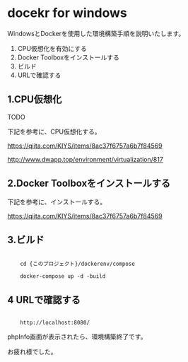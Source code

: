 # docekr for windows

WindowsとDockerを使用した環境構築手順を説明いたします。

1. CPU仮想化を有効にする
1. Docker Toolboxをインストールする
1. ビルド
1. URLで確認する

## 1.CPU仮想化

TODO

下記を参考に、CPU仮想化する。

https://qiita.com/KIYS/items/8ac37f6757a6b7f84569


http://www.dwapp.top/environment/virtualization/817

## 2.Docker Toolboxをインストールする

下記を参考に、インストールする。

https://qiita.com/KIYS/items/8ac37f6757a6b7f84569


## 3.ビルド

```linux:command

    cd {このプロジェクト}/dockerenv/compose

    docker-compose up -d -build

```

## 4 URLで確認する

```linux:command

    http://localhost:8080/

```

phpInfo画面が表示されたら、環境構築終了です。

お疲れ様でした。
